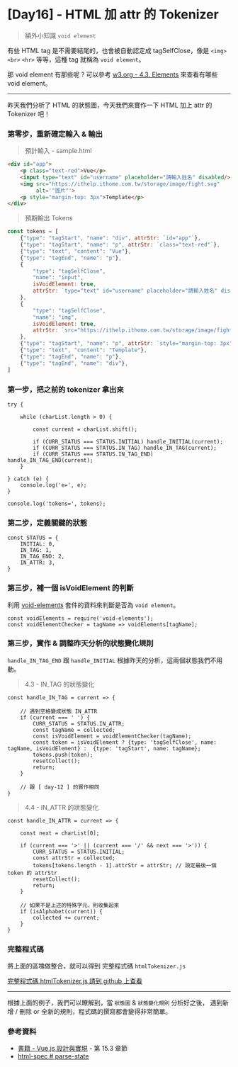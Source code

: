 # [Day16] - HTML 加 attr 的 Tokenizer

> 額外小知識 `void element`

有些 HTML tag 是不需要結尾的，也會被自動認定成 tagSelfClose，像是 `<img>` `<br>` `<hr>` 等等，這種 tag 就稱為 `void element`。

那 void element 有那些呢 ?
可以參考 [w3.org - 4.3. Elements](https://www.w3.org/TR/2011/WD-html-markup-20110405/syntax.html#syntax-elements) 來查看有哪些 void element。

---

昨天我們分析了 HTML 的狀態圖，今天我們來實作一下 HTML 加上 attr 的 Tokenizer 吧！

### 第零步，重新確定輸入 & 輸出

> 預計輸入 - sample.html

```html
<div id="app">
    <p class="text-red">Vue</p>
    <input type="text" id="username" placeholder="請輸入姓名" disabled/>
    <img src="https://ithelp.ithome.com.tw/storage/image/fight.svg"
         alt='"圖片"'>
    <p style="margin-top: 3px">Template</p>
</div>
```

> 預期輸出 Tokens

```js
const tokens = [
    {"type": "tagStart", "name": "div", attrStr: `id="app"`},
    {"type": "tagStart", "name": "p", attrStr: `class="text-red"`},
    {"type": "text", "content": "Vue"},
    {"type": "tagEnd", "name": "p"},
    {
        "type": "tagSelfClose",
        "name": "input",
        isVoidElement: true,
        attrStr: `type="text" id="username" placeholder="請輸入姓名" disabled`
    },
    {
        "type": "tagSelfClose",
        "name": "img",
        isVoidElement: true,
        attrStr: `src="https://ithelp.ithome.com.tw/storage/image/fight.svg" \n alt='"圖片"'`
    },
    {"type": "tagStart", "name": "p", attrStr: `style="margin-top: 3px"`},
    {"type": "text", "content": "Template"},
    {"type": "tagEnd", "name": "p"},
    {"type": "tagEnd", "name": "div"},
]
```

### 第一步，把之前的 tokenizer 拿出來

```JS
try {

    while (charList.length > 0) {

        const current = charList.shift();

        if (CURR_STATUS === STATUS.INITIAL) handle_INITIAL(current);
        if (CURR_STATUS === STATUS.IN_TAG) handle_IN_TAG(current);
        if (CURR_STATUS === STATUS.IN_TAG_END) handle_IN_TAG_END(current);
    }

} catch (e) {
    console.log('e=', e);
}

console.log('tokens=', tokens);
``` 

### 第二步，定義關鍵的狀態

```JS
const STATUS = {
    INITIAL: 0,
    IN_TAG: 1,
    IN_TAG_END: 2,
    IN_ATTR: 3,
}
```

### 第三步，補一個 isVoidElement 的判斷

利用 [void-elements](https://www.npmjs.com/package/void-elements) 套件的資料來判斷是否為 `void element`。

```JS
const voidElements = require('void-elements');
const voidElementChecker = tagName => voidElements[tagName];
```

### 第三步，實作 & 調整昨天分析的狀態變化規則

`handle_IN_TAG_END` 跟 `handle_INITIAL` 根據昨天的分析，這兩個狀態我們不用動。

> 4.3 - IN_TAG 的狀態變化

```JS
const handle_IN_TAG = current => {

    // 遇到空格變成狀態 IN_ATTR
    if (current === ' ') {
        CURR_STATUS = STATUS.IN_ATTR;
        const tagName = collected;
        const isVoidElement = voidElementChecker(tagName);
        const token = isVoidElement ? {type: 'tagSelfClose', name: tagName, isVoidElement} :  {type: 'tagStart', name: tagName};
        tokens.push(token);
        resetCollect();
        return;
    }

    // 跟 [ day-12 ] 的實作相同
}
``` 

> 4.4 - IN_ATTR 的狀態變化

```JS
const handle_IN_ATTR = current => {

    const next = charList[0];

    if (current === '>' || (current === '/' && next === '>')) {
        CURR_STATUS = STATUS.INITIAL;
        const attrStr = collected;
        tokens[tokens.length - 1].attrStr = attrStr; // 設定最後一個 token 的 attrStr
        resetCollect();
        return;
    }

    // 如果不是上述的特殊字元，則收集起來
    if (isAlphabet(current)) {
        collected += current;
    }
}
``` 

### 完整程式碼

將上面的區塊做整合，就可以得到 完整程式碼 `htmlTokenizer.js`

[完整程式碼 htmlTokenizer.js 請到 github 上查看](https://github.com/andrew781026/ithome_ironman_2022/blob/main/day-16/html-attr-tokenizer.js)

---

根據上面的例子，我們可以瞭解到，當 `狀態圖` & `狀態變化規則` 分析好之後，
遇到新增 / 刪除 or 全新的規則，程式碼的撰寫都會變得非常簡單。

### 參考資料

- [書籍 - Vue.js 設計與實現](https://www.tenlong.com.tw/products/9787115583864) - 第 15.3 章節
- [html-spec # parse-state](https://html.spec.whatwg.org/multipage/parsing.html#parse-state)
